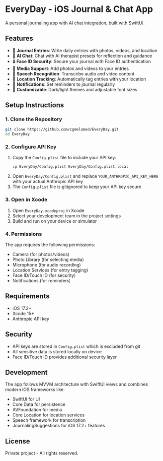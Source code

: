 # EveryDay - iOS Journal & Chat App

A personal journaling app with AI chat integration, built with SwiftUI.

## Features

- 📝 **Journal Entries**: Write daily entries with photos, videos, and location
- 🤖 **AI Chat**: Chat with AI therapist presets for reflection and guidance
- 🔒 **Face ID Security**: Secure your journal with Face ID authentication
- 📸 **Media Support**: Add photos and videos to your entries
- 🎤 **Speech Recognition**: Transcribe audio and video content
- 📍 **Location Tracking**: Automatically tag entries with your location
- 🔔 **Notifications**: Set reminders to journal regularly
- 🎨 **Customizable**: Dark/light themes and adjustable font sizes

## Setup Instructions

### 1. Clone the Repository
```bash
git clone https://github.com/cgmelamed/EveryDay.git
cd EveryDay
```

### 2. Configure API Key
1. Copy the `Config.plist` file to include your API key:
   ```bash
   cp EveryDay/Config.plist EveryDay/Config.plist.local
   ```
2. Open `EveryDay/Config.plist` and replace `YOUR_ANTHROPIC_API_KEY_HERE` with your actual Anthropic API key
3. The `Config.plist` file is gitignored to keep your API key secure

### 3. Open in Xcode
1. Open `EveryDay.xcodeproj` in Xcode
2. Select your development team in the project settings
3. Build and run on your device or simulator

### 4. Permissions
The app requires the following permissions:
- Camera (for photos/videos)
- Photo Library (for selecting media)
- Microphone (for audio recording)
- Location Services (for entry tagging)
- Face ID/Touch ID (for security)
- Notifications (for reminders)

## Requirements

- iOS 17.2+
- Xcode 15+
- Anthropic API key

## Security

- API keys are stored in `Config.plist` which is excluded from git
- All sensitive data is stored locally on device
- Face ID/Touch ID provides additional security layer

## Development

The app follows MVVM architecture with SwiftUI views and combines modern iOS frameworks like:
- SwiftUI for UI
- Core Data for persistence
- AVFoundation for media
- Core Location for location services
- Speech framework for transcription
- JournalingSuggestions for iOS 17.2+ features

## License

Private project - All rights reserved.